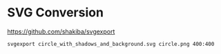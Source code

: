 # SVG Conversion

https://github.com/shakiba/svgexport

	svgexport circle_with_shadows_and_background.svg circle.png 400:400
